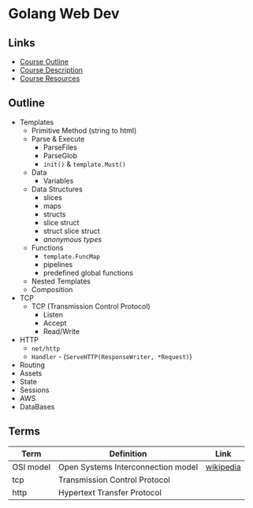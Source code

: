 # Golang Web Dev

## Links
- [Course Outline](https://docs.google.com/document/d/1QKWp1VYd26uiQZWIR05pahSa0HnbD1qqj9dtIQiVVjU/edit)
- [Course Description](https://docs.google.com/document/d/1e7r0H_3VmJw9wf3dRMWfp8_7CsLvDUpsLQ5_WacZjvw/edit)
- [Course Resources](https://docs.google.com/document/d/1jfU8-3qxrWWP9KVxrNPA77KDzRStE6bakqKUzFDJArQ/edit)

## Outline

- Templates
  - Primitive Method (string to html)
  - Parse & Execute
    - ParseFiles
    - ParseGlob
    - `init()` & `template.Must()`
  - Data 
    - Variables
  - Data Structures
    - slices
    - maps
    - structs
    - slice struct
    - struct slice struct
    - *anonymous types*
  - Functions
    - `template.FuncMap`
    - pipelines
    - predefined global functions
  - Nested Templates
  - Composition
- TCP
  - TCP (Transmission Control Protocol)
    - Listen
    - Accept
    - Read/Write
- HTTP
  - `net/http`
  - `Handler` - (`ServeHTTP(ResponseWriter, *Request)`)
- Routing
- Assets
- State
- Sessions
- AWS
- DataBases

## Terms

|   Term    |             Definition             |                         Link                         |
| --------- | ---------------------------------- | ---------------------------------------------------- |
| OSI model | Open Systems Interconnection model | [wikipedia](https://en.wikipedia.org/wiki/OSI_model) |
| tcp       | Transmission Control Protocol      |                                                      |
| http      | Hypertext Transfer Protocol        |                                                      |
